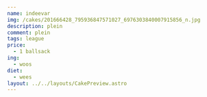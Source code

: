 ```yaml
---
name: indeevar
img: /cakes/201666428_795936847571027_6976303840007915856_n.jpg
description: plein
comment: plein
tags: league
price:
  - 1 ballsack
ing:
  - woos
diet:
  - wees
layout: ../../layouts/CakePreview.astro
---
```


